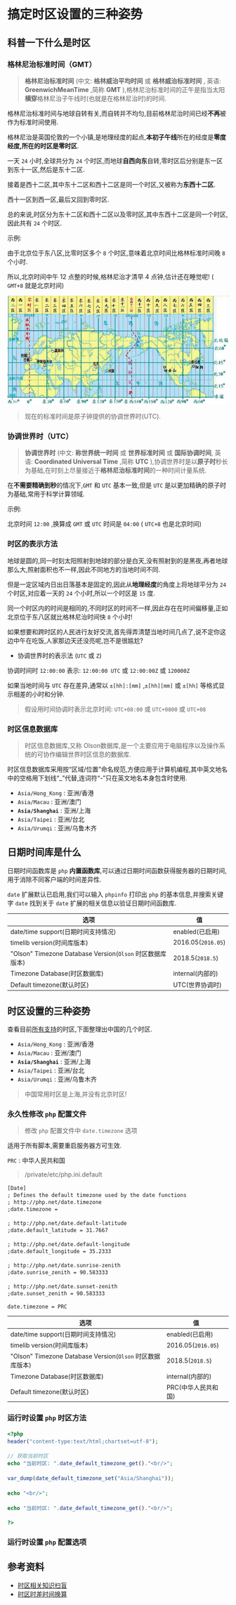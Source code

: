# 搞定时区设置的三种姿势

## 科普一下什么是时区

### 格林尼治标准时间（GMT）

> **格林尼治标准时间** (中文: **格林威治平均时间** 或 **格林威治标准时间** , 英语: **GreenwichMeanTime** ,简称 **GMT** ),格林尼治标准时间的正午是指当太阳**横穿**格林尼治子午线时(也就是在格林尼治时)的时间.

格林尼治标准时间与地球自转有关,而自转并不均匀,目前格林尼治时间已经**不再**被作为标准时间使用.

格林尼治是英国伦敦的一个小镇,是地理经度的起点,**本初子午线**所在的经度是**零度经度,**所在的时区是**零时区**.

一天 `24` 小时,全球共分为 `24` 个时区,而地球**自西向东**自转,零时区后分别是东一区到东十一区,然后是东十二区.

接着是西十二区,其中东十二区和西十二区是同一个时区,又被称为**东西十二区**.

西十一区到西一区,最后又回到零时区.

总的来说,时区分为东十二区和西十二区以及零时区,其中东西十二区是同一个时区,因此共有 `24` 个时区.

示例:

由于北京位于东八区,比零时区多个 `8` 个时区,意味着北京时间比格林标准时间晚 `8` 个小时.

所以,北京时间中午 12 点整的时候,格林尼治才清早 4 点钟,估计还在睡觉呢! ( `GMT+8` 就是北京时间)

![php-timezone-method-gmt-geo.jpg](./images/php-timezone-method-gmt-geo.jpg)

> 现在的标准时间是原子钟提供的协调世界时(UTC).

### 协调世界时（UTC）

> **协调世界时** (中文: **称世界统一时间** 或 **世界标准时间** 或 **国际协调时间**, 英语: **Coordinated Universal Time** ,简称 **UTC** ),协调世界时是以**原子时**秒长为基础,在时刻上尽量接近于**格林尼治标准时间**的一种时间计量系统.

在**不需要精确到秒**的情况下,`GMT` 和 `UTC` 基本一致,但是 `UTC` 是以更加精确的原子时为基础,常用于科学计算领域.

示例:

北京时间 `12:00` ,换算成 `GMT` 或 `UTC` 时间是 `04:00` ( `UTC+8` 也是北京时间)

### 时区的表示方法

地球是圆的,同一时刻太阳照射到地球的部分是白天,没有照射到的是黑夜,再者地球那么大,照射面积也不一样,因此不同地方的当地时间不同.

但是一定区域内日出日落基本是固定的,因此从**地理经度**的角度上将地球平分为 `24` 个时区,对应着一天的 `24` 个小时,所以一个时区是 `15` 度.

同一个时区内的时间是相同的,不同时区的时间不一样,因此存在在时间偏移量,正如北京位于东八区就比格林尼治时间快 `8` 个小时!

如果想要和跨时区的人民进行友好交流,首先得弄清楚当地时间几点了,说不定你这边中午在吃饭,人家那边天还没亮呢,岂不是很尴尬?

- 协调世界时的表示法 (`UTC` 或 `Z`)

协调时间时 `12:00:00` 表示: `12:00:00 UTC` 或 `12:00:00Z` 或 `120000Z`

如果当地时间与 `UTC` 存在差异,通常以 `±[hh]:[mm]` ,`±[hh][mm]` 或 `±[hh]` 等格式显示相差的小时和分钟.

> 假设用时间协调时表示北京时间: `UTC+08:00` 或 `UTC+0800` 或 `UTC+08` 

### 时区信息数据库

> 时区信息数据库,又称 Olson数据库,是一个主要应用于电脑程序以及操作系统的可协作编辑世界时区信息的数据库.

时区信息数据库采用按“区域/位置”命名规范,方便应用于计算机编程,其中英文地名中的空格用下划线“_”代替,连词符“-”只在英文地名本身包含时使用.

- `Asia/Hong_Kong` : 亚洲/香港
- `Asia/Macau` : 亚洲/澳门    
- **`Asia/Shanghai`** : 亚洲/上海
- `Asia/Taipei` : 亚洲/台北
- `Asia/Urumqi` : 亚洲/乌鲁木齐

## 日期时间库是什么

日期时间函数库是 `php` **内置函数库**,可以通过日期时间函数获得服务器的日期时间,用于消除不同客户端的时间差异性.

`date` 扩展默认已启用,我们可以输入 `phpinfo` 打印出 `php` 的基本信息,并搜索关键字 `date` 找到关于 `date` 扩展的相关信息以验证日期时间函数库.

|选项|值|
|-|-|
|date/time support(日期时间支持情况)|enabled(已启用)|
|timelib version(时间库版本)|2016.05(`2016.05`)|
|"Olson" Timezone Database Version(`Olson` 时区数据库版本)|2018.5(`2018.5`)|
|Timezone Database(时区数据库)|internal(内部的)|
|Default timezone(默认时区)|UTC(世界协调时)|

## 时区设置的三种姿势

查看目前[所有支持](https://www.php.net/manual/en/timezones.php)的时区,下面整理出中国的几个时区.

- `Asia/Hong_Kong` : 亚洲/香港
- `Asia/Macau` : 亚洲/澳门    
- **`Asia/Shanghai`** : 亚洲/上海
- `Asia/Taipei` : 亚洲/台北
- `Asia/Urumqi` : 亚洲/乌鲁木齐

> 中国常用时区是上海,并没有北京时区!

### 永久性修改 `php` 配置文件

> 修改 `php` 配置文件中 `date.timezone` 选项

适用于所有脚本,需要重启服务器方可生效.

`PRC` : 中华人民共和国

> /private/etc/php.ini.default

```
[Date]
; Defines the default timezone used by the date functions
; http://php.net/date.timezone
;date.timezone =

; http://php.net/date.default-latitude
;date.default_latitude = 31.7667

; http://php.net/date.default-longitude
;date.default_longitude = 35.2333

; http://php.net/date.sunrise-zenith
;date.sunrise_zenith = 90.583333

; http://php.net/date.sunset-zenith
;date.sunset_zenith = 90.583333
```

```
date.timezone = PRC
```


|选项|值|
|-|-|
|date/time support(日期时间支持情况)|enabled(已启用)|
|timelib version(时间库版本)|2016.05(`2016.05`)|
|"Olson" Timezone Database Version(`Olson` 时区数据库版本)|2018.5(`2018.5`)|
|Timezone Database(时区数据库)|internal(内部的)|
|Default timezone(默认时区)|PRC(中华人民共和国)|

### 运行时设置 `php` 时区方法

```php
<?php
header("content-type:text/html;chartset=utf-8");

// 获取当前时区
echo "当前时区: ".date_default_timezone_get()."<br/>";

var_dump(date_default_timezone_set("Asia/Shanghai"));

echo "<br/>";

echo "当前时区: ".date_default_timezone_get()."<br/>";

?>
```
### 运行时设置 `php` 配置选项


## 参考资料

- [时区相关知识扫盲](https://blog.csdn.net/nextyu/article/details/78480371)
- [时区时差时间换算](http://www.beijing-time.org/shiqu/)
